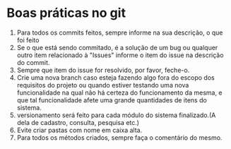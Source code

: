 # Boas práticas no git

1. Para todos os commits feitos, sempre informe na sua descrição, o que foi feito
2. Se o que está sendo commitado, é a solução de um bug ou qualquer outro item relacionado à "Issues" informe
o item do issue na descrição do commit.
3. Sempre que item do issue for resolvido, por favor, feche-o.
4. Crie uma nova branch caso esteja fazendo algo fora do escopo dos requisitos do projeto ou quando estiver testando uma nova
funcionalidade na qual não há certeza do funcionamento da mesma, e que tal funcionalidade afete uma grande quantidades
de itens do sistema.
5. versionamento será feito para cada módulo do sistema finalizado.(A dela de cadastro, consulta, pesquisa etc.)
6. Evite criar pastas com nome em caixa alta.
7. Para todos os métodos criados, sempre faça o comentário do mesmo.

